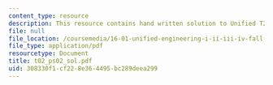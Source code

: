 ```yaml
---
content_type: resource
description: This resource contains hand written solution to Unified T2 problem.
file: null
file_location: /coursemedia/16-01-unified-engineering-i-ii-iii-iv-fall-2005-spring-2006/308330f1cf228e364495bc289deea299_t02_ps02_sol.pdf
file_type: application/pdf
resourcetype: Document
title: t02_ps02_sol.pdf
uid: 308330f1-cf22-8e36-4495-bc289deea299
---
```


